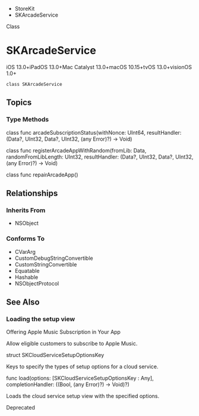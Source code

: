 

- StoreKit
-  SKArcadeService 

Class

# SKArcadeService

iOS 13.0+iPadOS 13.0+Mac Catalyst 13.0+macOS 10.15+tvOS 13.0+visionOS 1.0+

``` source
class SKArcadeService
```

## Topics

### Type Methods

class func arcadeSubscriptionStatus(withNonce: UInt64, resultHandler: (Data?, UInt32, Data?, UInt32, (any Error)?) -> Void)

class func registerArcadeAppWithRandom(fromLib: Data, randomFromLibLength: UInt32, resultHandler: (Data?, UInt32, Data?, UInt32, (any Error)?) -> Void)

class func repairArcadeApp()

## Relationships

### Inherits From

- NSObject

### Conforms To

- CVarArg
- CustomDebugStringConvertible
- CustomStringConvertible
- Equatable
- Hashable
- NSObjectProtocol

## See Also

### Loading the setup view

Offering Apple Music Subscription in Your App

Allow eligible customers to subscribe to Apple Music.

struct SKCloudServiceSetupOptionsKey

Keys to specify the types of setup options for a cloud service.

func load(options: [SKCloudServiceSetupOptionsKey : Any], completionHandler: ((Bool, (any Error)?) -> Void)?)

Loads the cloud service setup view with the specified options.

Deprecated


